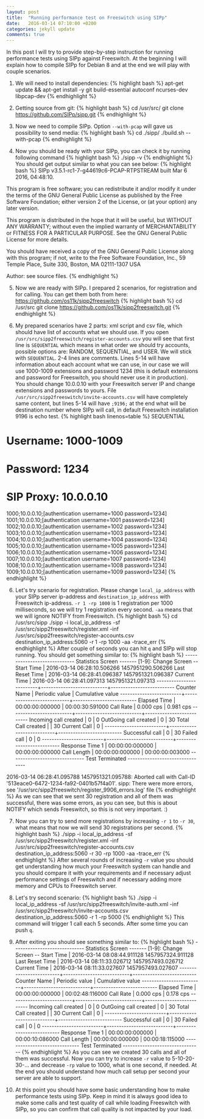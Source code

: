 ```yaml
---
layout: post
title:  "Running performance test on Freeswitch using SIPp"
date:   2016-03-14 07:10:00 +0200
categories: jekyll update
comments: true
---
```

In this post I will try to provide step-by-step instruction for running performance tests using SIPp against Freeswitch.
At the beginning I will explain how to compile SIPp for Debian 8 and at the end we will play with couple scenarios.

1) We will need to install dependencies:
{% highlight bash %}
apt-get update && apt-get install -y git build-essential autoconf ncurses-dev libpcap-dev
{% endhighlight %}

2) Getting source from git:
{% highlight bash %}
cd /usr/src/
git clone https://github.com/SIPp/sipp.git
{% endhighlight %}

3) Now we need to compile SIPp. Option `--with-pcap` will gave us possibility to send media:
{% highlight bash %}
cd ./sipp/
./build.sh --with-pcap
{% endhighlight %}

4) Now you should be ready with your SIPp, you can check it by running following command
{% highlight bash %}
./sipp -v
{% endhighlight %}
You should get output similar to what you can see below:
{% highlight bash %}
 SIPp v3.5.1-rc1-7-g44619c6-PCAP-RTPSTREAM built Mar  6 2016, 04:48:10.

 This program is free software; you can redistribute it and/or
 modify it under the terms of the GNU General Public License as
 published by the Free Software Foundation; either version 2 of
 the License, or (at your option) any later version.

 This program is distributed in the hope that it will be useful,
 but WITHOUT ANY WARRANTY; without even the implied warranty of
 MERCHANTABILITY or FITNESS FOR A PARTICULAR PURPOSE.  See the
 GNU General Public License for more details.

 You should have received a copy of the GNU General Public
 License along with this program; if not, write to the
 Free Software Foundation, Inc.,
 59 Temple Place, Suite 330, Boston, MA  02111-1307 USA

 Author: see source files.
{% endhighlight %}

5) Now we are ready with SIPp. I prepared 2 scenarios, for registration and for calling. You can get them both from here: https://github.com/os11k/sipp2freeswitch
{% highlight bash %}
cd /usr/src
git clone https://github.com/os11k/sipp2freeswitch.git
{% endhighlight %}

6) My prepared scenarios have 2 parts: xml script and csv file, which should have list of accounts what we should use. If you open `/usr/src/sipp2freeswitch/register-accounts.csv` you will see that first line is 
`SEQUENTIAL` which means in what order we should try accounts, possible options are:  RANDOM, SEQUENTIAL, and USER. We will stick with `SEQUENTIAL`. 2-4 lines are comments. 
Lines 5-14 will have information about each account what we can use, in our case we will use 1000-1009 extensions and password 1234
(this is default extensions and password for Freeswitch, you should never use it in production). You should change 10.0.0.10 with your Freeswitch server IP and change extensions and passwords to yours.
File `/usr/src/sipp2freeswitch/invite-accounts.csv` will have completely same content, but lines 5-14 will have `;9196;` at the end what will be destination number where SIPp will call, 
in default Freeswitch installation 9196 is echo test.
{% highlight bash linenos=table %}
SEQUENTIAL
# Username: 1000-1009
# Password: 1234
# SIP Proxy: 10.0.0.10
1000;10.0.0.10;[authentication username=1000 password=1234]
1001;10.0.0.10;[authentication username=1001 password=1234]
1002;10.0.0.10;[authentication username=1002 password=1234]
1003;10.0.0.10;[authentication username=1003 password=1234]
1004;10.0.0.10;[authentication username=1004 password=1234]
1005;10.0.0.10;[authentication username=1005 password=1234]
1006;10.0.0.10;[authentication username=1006 password=1234]
1007;10.0.0.10;[authentication username=1007 password=1234]
1008;10.0.0.10;[authentication username=1008 password=1234]
1009;10.0.0.10;[authentication username=1009 password=1234]
{% endhighlight %}

6) Let's try scenario for registration. Please change `local_ip_address` with your SIPp server ip-address and `destination_ip_address` with Freeswitch ip-address.
`-r 1 -rp 1000` is 1 registration per 1000 milliseconds, so we will try 1 registration every second. `-aa` means that we will ignore NOTIFY from Freeswitch.
{% highlight bash %}
cd /usr/src/sipp
./sipp -i local_ip_address -sf /usr/src/sipp2freeswitch/register.xml -inf /usr/src/sipp2freeswitch/register-accounts.csv destination_ip_address:5060 -r 1 -rp 1000 -aa -trace_err
{% endhighlight %}
After couple of seconds you can hit `q` and SIPp will stop running. You should get something similar to:
{% highlight bash %}
----------------------------- Statistics Screen ------- [1-9]: Change Screen --
  Start Time             | 2016-03-14   06:28:10.506266 1457951290.506266
  Last Reset Time        | 2016-03-14   06:28:41.096387 1457951321.096387
  Current Time           | 2016-03-14   06:28:41.097313 1457951321.097313
-------------------------+---------------------------+--------------------------
  Counter Name           | Periodic value            | Cumulative value
-------------------------+---------------------------+--------------------------
  Elapsed Time           | 00:00:00:000000           | 00:00:30:591000
  Call Rate              |    0.000 cps              |    0.981 cps
-------------------------+---------------------------+--------------------------
  Incoming call created  |        0                  |        0
  OutGoing call created  |        0                  |       30
  Total Call created     |                           |       30
  Current Call           |        0                  |
-------------------------+---------------------------+--------------------------
  Successful call        |        0                  |       30
  Failed call            |        0                  |        0
-------------------------+---------------------------+--------------------------
  Response Time 1        | 00:00:00:000000           | 00:00:00:000000
  Call Length            | 00:00:00:000000           | 00:00:00:003000
------------------------------ Test Terminated --------------------------------


2016-03-14      06:28:41.095788 1457951321.095788: Aborted call with Call-ID '513eace0-6472-1234-fa92-0401b57f4a01'.
sipp: There were more errors, see '/usr/src/sipp2freeswitch/register_9906_errors.log' file
{% endhighlight %}
As we can see that we sent 30 registration and all of them was successful, there was some errors, as you can see, but this is about NOTIFY which sends Freeswitch, so this is not very important. :)

7) Now you can try to send more registrations by increasing `-r 1` to `-r 30`, what means that now we will send 30 registrations per second.
{% highlight bash %}
./sipp -i local_ip_address -sf /usr/src/sipp2freeswitch/register.xml -inf /usr/src/sipp2freeswitch/register-accounts.csv destination_ip_address:5060 -r 30 -rp 1000 -aa -trace_err
{% endhighlight %}
After several rounds of increasing `-r` value you should get understanding how much your Freeswitch system can handle and you should compare it with your requirements and if 
necessary adjust performance settings of Freeswitch and if necessary adding more memory and CPUs to Freeswitch server.

8) Let's try second scenario:
{% highlight bash %}
./sipp -i local_ip_address -sf /usr/src/sipp2freeswitch/invite-auth.xml -inf /usr/src/sipp2freeswitch/invite-accounts.csv destination_ip_address:5060 -r 1 -rp 5000
{% endhighlight %}
This command will trigger 1 call each 5 seconds. After some time you can push `q`.

9) After exiting you should see something similar to:
{% highlight bash %}
----------------------------- Statistics Screen ------- [1-9]: Change Screen --
  Start Time             | 2016-03-14   08:08:44.911128 1457957324.911128
  Last Reset Time        | 2016-03-14   08:11:33.026712 1457957493.026712
  Current Time           | 2016-03-14   08:11:33.027607 1457957493.027607
-------------------------+---------------------------+--------------------------
  Counter Name           | Periodic value            | Cumulative value
-------------------------+---------------------------+--------------------------
  Elapsed Time           | 00:00:00:000000           | 00:02:48:116000
  Call Rate              |    0.000 cps              |    0.178 cps
-------------------------+---------------------------+--------------------------
  Incoming call created  |        0                  |        0
  OutGoing call created  |        0                  |       30
  Total Call created     |                           |       30
  Current Call           |        0                  |
-------------------------+---------------------------+--------------------------
  Successful call        |        0                  |       30
  Failed call            |        0                  |        0
-------------------------+---------------------------+--------------------------
  Response Time 1        | 00:00:00:000000           | 00:00:10:086000
  Call Length            | 00:00:00:000000           | 00:00:18:115000
------------------------------ Test Terminated --------------------------------
{% endhighlight %}
As you can see we created 30 calls and all of them was successful. Now you can try to increase `-r` value to 5-10-20-30-... and decrease `-rp` value to 1000, what is one second, if needed. 
At the end you should understand how much call setup per second your server are able to support.

10) At this point you should have some basic understanding how to make performance tests using SIPp. Keep in mind it is always good idea to make some calls and test quality of call while loading Freeswitch with SIPp, 
so you can confirm that call quality is not impacted by your load.
